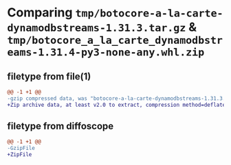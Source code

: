 # Comparing `tmp/botocore-a-la-carte-dynamodbstreams-1.31.3.tar.gz` & `tmp/botocore_a_la_carte_dynamodbstreams-1.31.4-py3-none-any.whl.zip`

## filetype from file(1)

```diff
@@ -1 +1 @@
-gzip compressed data, was "botocore-a-la-carte-dynamodbstreams-1.31.3.tar", last modified: Fri Jul 14 01:46:08 2023, max compression
+Zip archive data, at least v2.0 to extract, compression method=deflate
```

## filetype from diffoscope

```diff
@@ -1 +1 @@
-GzipFile
+ZipFile
```

